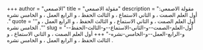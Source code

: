 +++
author = "الاصمعي"
title = "مقولة الاصمعي"
description = "مقولة الاصمعي: أول العلم الصمت ، و الثاني الاستماع ، و الثالث الحفظ ، و الرابع العمل ، و الخامس نشره ."
quote = '''أول العلم الصمت ، و الثاني الاستماع ، و الثالث الحفظ ، و الرابع العمل ، و الخامس نشره .''' 
slug = "أول-العلم-الصمت--و-الثاني-الاستماع--و-الثالث-الحفظ--و-الرابع-العمل--و-الخامس-نشره-"
+++
أول العلم الصمت ، و الثاني الاستماع ، و الثالث الحفظ ، و الرابع العمل ، و الخامس نشره .
